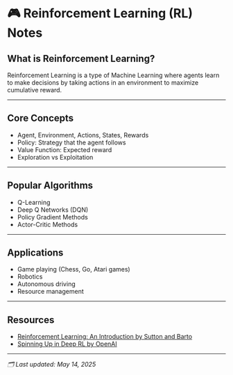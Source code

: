 # 🎮 Reinforcement Learning (RL) Notes

## What is Reinforcement Learning?
Reinforcement Learning is a type of Machine Learning where agents learn to make decisions by taking actions in an environment to maximize cumulative reward.

---

## Core Concepts
- Agent, Environment, Actions, States, Rewards
- Policy: Strategy that the agent follows
- Value Function: Expected reward
- Exploration vs Exploitation

---

## Popular Algorithms
- Q-Learning
- Deep Q Networks (DQN)
- Policy Gradient Methods
- Actor-Critic Methods

---

## Applications
- Game playing (Chess, Go, Atari games)
- Robotics
- Autonomous driving
- Resource management

---

## Resources
- [Reinforcement Learning: An Introduction by Sutton and Barto](http://incompleteideas.net/book/RLbook2020.pdf)
- [Spinning Up in Deep RL by OpenAI](https://spinningup.openai.com/en/latest/)

---

*🗂️ Last updated: May 14, 2025*
